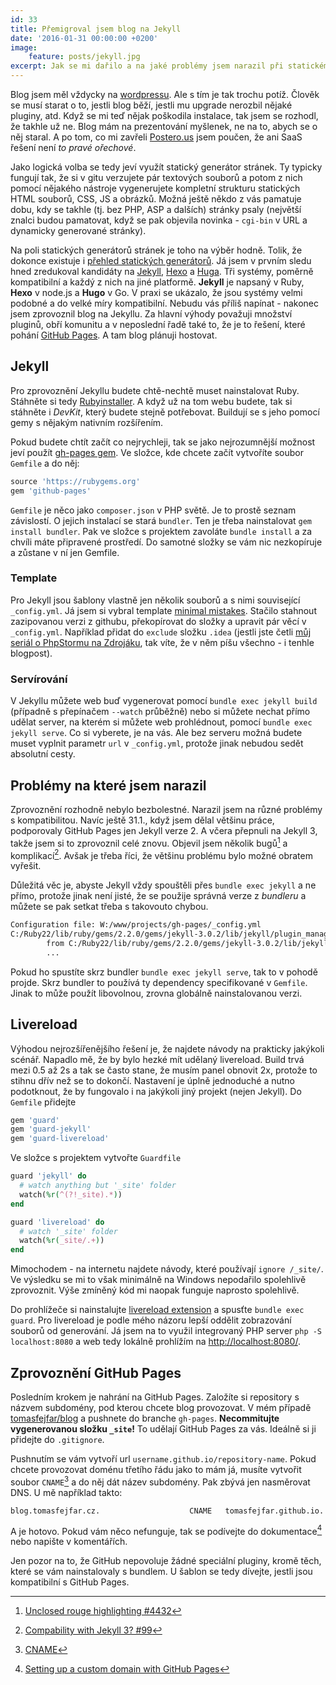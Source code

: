 ```yaml
---
id: 33
title: Přemigroval jsem blog na Jekyll
date: '2016-01-31 00:00:00 +0200'
image:
    feature: posts/jekyll.jpg
excerpt: Jak se mi dařilo a na jaké problémy jsem narazil při statickém generování tohoto blogu v Jekyllu? Dozvíte se to uvnitř! 
---
```


Blog jsem měl vždycky na [wordpressu](http://www.wordpress.org). Ale s tím je tak trochu potíž. Člověk se musí starat o to, jestli blog běží, jestli mu upgrade nerozbil nějaké pluginy, atd. Když se mi teď nějak poškodila instalace, tak jsem se rozhodl, že takhle už ne. Blog mám na prezentování myšlenek, ne na to, abych se o něj staral. A po tom, co mi zavřeli [Postero.us](http://www.posterous.com/) jsem poučen, že ani SaaS řešení není *to pravé ořechové*.  

Jako logická volba se tedy jeví využít statický generátor stránek. Ty typicky fungují tak, že si v gitu verzujete pár textových souborů a potom z nich pomocí nějakého nástroje vygenerujete kompletní strukturu statických HTML souborů, CSS, JS a obrázků. Možná ještě někdo z vás pamatuje dobu, kdy se takhle (tj. bez PHP, ASP a dalších) stránky psaly (největší znalci budou pamatovat, když se pak objevila novinka - `cgi-bin` v URL a dynamicky generované stránky).  

Na poli statických generátorů stránek je toho na výběr hodně. Tolik, že dokonce existuje i [přehled statických generátorů](https://www.staticgen.com/). Já jsem v prvním sledu hned zredukoval kandidáty na [Jekyll](https://jekyllrb.com/), [Hexo](https://hexo.io/) a [Huga](http://gohugo.io/). Tři systémy, poměrně kompatibilní a každý z nich na jiné platformě. **Jekyll** je napsaný v Ruby, **Hexo** v node.js a **Hugo** v Go. V praxi se ukázalo, že jsou systémy velmi podobné a do velké míry kompatibilní. Nebudu vás příliš napínat - nakonec jsem zprovoznil blog na Jekyllu. Za hlavní výhody považuji množství pluginů, obří komunitu a v neposlední řadě také to, že je to řešení, které pohání [GitHub Pages](https://pages.github.com/). A tam blog plánuji hostovat. 
 
## Jekyll

Pro zprovoznění Jekyllu budete chtě-nechtě muset nainstalovat Ruby. Stáhněte si tedy [Rubyinstaller](http://rubyinstaller.org/). A když už na tom webu budete, tak si stáhněte i *DevKit*, který budete stejně potřebovat. Buildují se s jeho pomocí gemy s nějakým nativním rozšířením.  

Pokud budete chtít začít co nejrychleji, tak se jako nejrozumnější možnost jeví použít [gh-pages gem](https://rubygems.org/gems/github-pages/). Ve složce, kde chcete začít vytvoříte soubor `Gemfile` a do něj:

```ruby
source 'https://rubygems.org'
gem 'github-pages'
```

`Gemfile` je něco jako `composer.json` v PHP světě. Je to prostě seznam závislostí. O jejich instalací se stará `bundler`. Ten je třeba nainstalovat `gem install bundler`. Pak ve složce s projektem zavoláte `bundle install` a za chvíli máte připravené prostředí. Do samotné složky se vám nic nezkopíruje a zůstane v ní jen Gemfile. 

### Template

Pro Jekyll jsou šablony vlastně jen několik souborů a s nimi související `_config.yml`. Já jsem si vybral template [minimal mistakes](http://mmistakes.github.io/minimal-mistakes/). Stačilo stahnout zazipovanou verzi z githubu, překopírovat do složky a upravit pár věcí v `_config.yml`. Například přidat do `exclude` složku `.idea` (jestli jste četli [můj seriál o PhpStormu na Zdrojáku](https://www.zdrojak.cz/?s=Jak+b%C3%BDt+produktivn%C3%AD+v+PHPStormu&submit=Hledat), tak víte, že v něm píšu všechno - i tenhle blogpost).
  
### Servírování
 
V Jekyllu můžete web buď vygenerovat pomocí `bundle exec jekyll build` (případně s přepínačem `--watch` průběžně) nebo si můžete nechat přímo udělat server, na kterém si můžete web prohlédnout, pomocí `bundle exec jekyll serve`. Co si vyberete, je na vás. Ale bez serveru možná budete muset vyplnit parametr `url` v `_config.yml`, protože jinak nebudou sedět absolutní cesty. 

## Problémy na které jsem narazil

Zprovoznění rozhodně nebylo bezbolestné. Narazil jsem na různé problémy s kompatibilitou. Navíc ještě 31.1., když jsem dělal většinu práce, podporovaly GitHub Pages jen Jekyll verze 2. A včera přepnuli na Jekyll 3, takže jsem si to zprovoznil celé znovu. Objevil jsem několik bugů[^1] a komplikací[^2]. Avšak je třeba říci, že většinu problému bylo možné obratem vyřešit. 

Důležitá věc je, abyste Jekyll vždy spouštěli přes `bundle exec jekyll` a ne přímo, protože jinak není jisté, že se použije správná verze z *bundleru* a můžete se pak setkat třeba s takovouto chybou.  

```bash
Configuration file: W:/www/projects/gh-pages/_config.yml
C:/Ruby22/lib/ruby/gems/2.2.0/gems/jekyll-3.0.2/lib/jekyll/plugin_manager.rb:30:in 'require': cannot load such file -- jekyll-sitemap (LoadError)
        from C:/Ruby22/lib/ruby/gems/2.2.0/gems/jekyll-3.0.2/lib/jekyll/plugin_manager.rb:30:in 'block in require_gems'
        ...
```

Pokud ho spustíte skrz bundler `bundle exec jekyll serve`, tak to v pohodě projde. Skrz bundler to používá ty dependency specifikované v `Gemfile`. Jinak to může použít libovolnou, zrovna globálně nainstalovanou verzi.  

## Livereload

Výhodou nejrozšířenějšího řešení je, že najdete návody na prakticky jakýkoli scénář. Napadlo mě, že by bylo hezké mít udělaný livereload. Build trvá mezi 0.5 až 2s a tak se často stane, že musím panel obnovit 2x, protože to stihnu dřív než se to dokončí. Nastavení je úplně jednoduché a nutno podotknout, že by fungovalo i na jakýkoli jiný projekt (nejen Jekyll). Do `Gemfile` přidejte

```ruby
gem 'guard'
gem 'guard-jekyll'
gem 'guard-livereload'
```

Ve složce s projektem vytvořte `Guardfile`

```ruby
guard 'jekyll' do
  # watch anything but '_site' folder
  watch(%r(^(?!_site).*))
end

guard 'livereload' do
  # watch '_site' folder
  watch(%r(_site/.+))
end
```
  
Mimochodem - na internetu najdete návody, které používají `ignore /_site/`. Ve výsledku se mi to však minimálně na Windows nepodařilo spolehlivě zprovoznit. Výše zmíněný kód mi naopak funguje naprosto spolehlivě.

Do prohlížeče si nainstalujte [livereload extension](http://livereload.com/extensions/) a spusťte `bundle exec guard`. Pro livereload je podle mého názoru lepší oddělit zobrazování souborů od generování. Já jsem na to využil integrovaný PHP server `php -S localhost:8080` a web tedy lokálně prohlížím na [http://localhost:8080/](http://localhost:8080/).
  
## Zprovoznění GitHub Pages
  
Posledním krokem je nahrání na GitHub Pages. Založíte si repository s názvem subdomény, pod kterou chcete blog provozovat. V mém případě [tomasfejfar/blog](https://github.com/tomasfejfar/blog) a pushnete do branche `gh-pages`. **Necommitujte vygenerovanou složku `_site`!** To udělají GitHub Pages za vás. Ideálně si ji přidejte do `.gitignore`. 

Pushnutím se vám vytvoří url `username.github.io/repository-name`. Pokud chcete provozovat doménu třetího řádu jako to mám já, musíte vytvořit soubor `CNAME`[^4] a do něj dát název subdomény. Pak zbývá jen nasměrovat DNS. U mě například takto: 

```
blog.tomasfejfar.cz.                    CNAME	tomasfejfar.github.io.
```

A je hotovo. Pokud vám něco nefunguje, tak se podívejte do dokumentace[^3] nebo napište v komentářích. 

Jen pozor na to, že GitHub nepovoluje žádné speciální pluginy, kromě těch, které se vám nainstalovaly s bundlem. U šablon se tedy dívejte, jestli jsou kompatibilní s GitHub Pages. 

[^1]: [Unclosed rouge highlighting #4432](https://github.com/jekyll/jekyll/issues/4432)
[^2]: [Compability with Jekyll 3? #99](https://github.com/poole/poole/issues/99)
[^3]: [Setting up a custom domain with GitHub Pages](https://help.github.com/articles/setting-up-a-custom-domain-with-github-pages/)
[^4]: [CNAME](https://github.com/tomasfejfar/blog/blob/gh-pages/CNAME)
